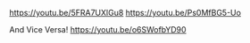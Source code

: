 https://youtu.be/5FRA7UXlGu8
https://youtu.be/Ps0MfBG5-Uo

And Vice Versa!
https://youtu.be/o6SWofbYD90
